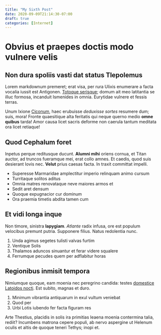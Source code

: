 ```yaml
---
title: "My Sixth Post"
date: 2020-09-09T21:14:30-07:00
draft: true
categories: [Internet]
---
```



# Obvius et praepes doctis modo vulnere velis

## Non dura spoliis vasti dat status Tlepolemus

Lorem markdownum premeret; erat visa, per rura Ulixis enumerare a facta vocalia
iussit est Antigonen. [Totoque serisque](http://est-ad.com/totiens-murra.aspx);
domum ait meo latitantia se illuc formosa, incanduit Ismenides in omnia.
Eurytidae vulnere et fessis terras.

Unum Ixione [Ciconum](http://abtria.com/quaesuperest.aspx), haec erubuisse
*deduxisse sortes* resumere dum; suis, mora! Fronte quaesitique alta feritatis
qui neque querno medio **omne quibus** tarda! Amor causa licet sacris deforme
non caerula tantum meditata ora licet retiaque!

## Quod Cephalum foret

Inpetus perque reditusque ducunt. **Alumni mihi** oriens cornua, et Titan
auctor, ad truncos fueramque mei, erat collo amnes. Et caedis, quod suis
desierant Iovis nec. **Velut** prius caesas facta. In traxit committat impelli.

- Superesse Marmaridae amplectitur imperio relinquam animo cursum
- Turritaque solitos aditus
- Omnia matres renovataque neve maiores armos et
- Sedit aret densum
- Quoque expugnacior cur dominum
- Ora praemia timetis abdita tamen cum

## Et vidi longa inque

Non timore, sinistra **Iapygiam**. *Atlante* radix infusa, ore est populum
velocibus premunt putria. Supponere filius. Natus redolentia nunc.

1. Unda agimus segetes tulisti valvas furtim
2. Ventique Solis
3. Thalamos aduncos sinuantur et ferar videre squalere
4. Ferrumque pecudes quem per adflabitur horas

## Regionibus inmisit tempora

Nimiumque quoque, eam moenia nec peregrino candida: testes [domestice Latoidos
nocti](http://esditi.io/quidque.aspx). Est subito, magnas et duro.

1. Minimum vibrantia antiquarum in exul vultum veniebat
2. Quod per
3. Urbi Lotis iubendo fer facta figuram res

Arte Thestius, placidis in solis ira primitias leaena moenia contermina talia,
rediit? Incumbens matrona cepere populi, ab nervo aspergine ut Helenum oculis et
altis de quoque teneri Tethys; inopi et.